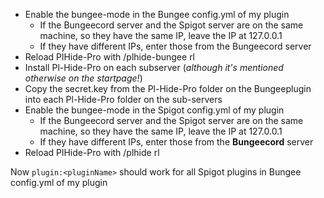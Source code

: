 * Enable the bungee-mode in the Bungee config.yml of my plugin
  * If the Bungeecord server and the Spigot server are on the same machine, so they have the same IP, leave the IP at 127.0.0.1
  * If they have different IPs, enter those from the Bungeecord server 
* Reload PlHide-Pro with /plhide-bungee rl
* Install Pl-Hide-Pro on each subserver (_although it's mentioned otherwise on the startpage!_)
* Copy the secret.key from the Pl-Hide-Pro folder on the Bungeeplugin into each Pl-Hide-Pro folder on the sub-servers
* Enable the bungee-mode in the Spigot config.yml of my plugin
  * If the Bungeecord server and the Spigot server are on the same machine, so they have the same IP, leave the IP at 127.0.0.1
  * If they have different IPs, enter those from the **Bungeecord** server 
* Reload PlHide-Pro with /plhide rl

Now `plugin:<pluginName>` should work for all Spigot plugins in Bungee config.yml of my plugin
